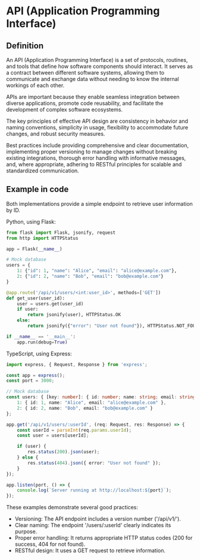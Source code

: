 # API (Application Programming Interface)

## Definition

An API (Application Programming Interface) is a set of protocols, routines, and tools that define how software components should interact. It serves as a contract between different software systems, allowing them to communicate and exchange data without needing to know the internal workings of each other.

APIs are important because they enable seamless integration between diverse applications, promote code reusability, and facilitate the development of complex software ecosystems. 

The key principles of effective API design are consistency in behavior and naming conventions, simplicity in usage, flexibility to accommodate future changes, and robust security measures.

Best practices include providing comprehensive and clear documentation, implementing proper versioning to manage changes without breaking existing integrations, thorough error handling with informative messages, and, where appropriate, adhering to RESTful principles for scalable and standardized communication.

## Example in code

Both implementations provide a simple endpoint to retrieve user information by ID.

Python, using Flask:
```python
from flask import Flask, jsonify, request
from http import HTTPStatus

app = Flask(__name__)

# Mock database
users = {
    1: {"id": 1, "name": "Alice", "email": "alice@example.com"},
    2: {"id": 2, "name": "Bob", "email": "bob@example.com"}
}

@app.route('/api/v1/users/<int:user_id>', methods=['GET'])
def get_user(user_id):
    user = users.get(user_id)
    if user:
        return jsonify(user), HTTPStatus.OK
    else:
        return jsonify({"error": "User not found"}), HTTPStatus.NOT_FOUND

if __name__ == '__main__':
    app.run(debug=True)
```

TypeScript, using Express:
```ts
import express, { Request, Response } from 'express';

const app = express();
const port = 3000;

// Mock database
const users: { [key: number]: { id: number; name: string; email: string } } = {
    1: { id: 1, name: "Alice", email: "alice@example.com" },
    2: { id: 2, name: "Bob", email: "bob@example.com" }
};

app.get('/api/v1/users/:userId', (req: Request, res: Response) => {
    const userId = parseInt(req.params.userId);
    const user = users[userId];

    if (user) {
        res.status(200).json(user);
    } else {
        res.status(404).json({ error: "User not found" });
    }
});

app.listen(port, () => {
    console.log(`Server running at http://localhost:${port}`);
});
```

These examples demonstrate several good practices:
- Versioning: The API endpoint includes a version number ('/api/v1/').
- Clear naming: The endpoint '/users/:userId' clearly indicates its purpose.
- Proper error handling: It returns appropriate HTTP status codes (200 for success, 404 for not found).
- RESTful design: It uses a GET request to retrieve information.
